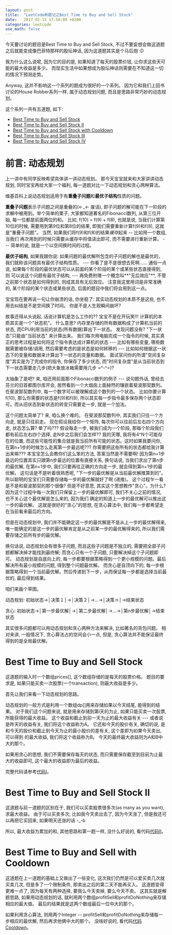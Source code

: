 ```yaml
---
layout: post
title:  "LeetCode刷题记之Best Time to Buy and Sell Stock"
date:   2017-02-15 17:56:00 +0200
categories: leetcode
use_math: false
---
```


今天要讨论的题目是Best Time to Buy and Sell Stock, 不过不要妄想会做这道题之后就能变成像巴菲特那样的股坛神话, 因为这道题其实是个马后炮 :D

我为什么这么说呢, 因为它的目的是, 如果知道了每天的股票价钱, 让你求这些天可能的最大收益是多少。 而现实生活中如果想成为股坛神话则需要在不知道这一切的情况下预测走势。

Anyway, 这并不影响这一个系列的题成为很好的一个系列。 因为它和我们上回书讨论的House Robber系列一样, 属于动态规划问题, 而且是思路非常巧妙的动态规划。

这个系列一共有五道题, 如下:

* [Best Time to Buy and Sell Stock]
* [Best Time to Buy and Sell Stock II]
* [Best Time to Buy and Sell Stock with Cooldown]
* [Best Time to Buy and Sell Stock III]
* [Best Time to Buy and Sell Stock IV]

前言: 动态规划
========

上一讲中有同学反映希望具体讲一讲动态规划。 那今天宝宝就来和大家讲讲动态规划, 同时宝宝再给大家一个福利, 每一道题对比一下动态规划和贪心两种算法。 

维基百科上说动态规划适用于有**重叠子问题**和**最优子结构**性质的问题。

**重叠子问题**表示子问题之间是重叠的(<-_<- 废话), 即子问题的解可能在下一阶段的求解中被用到。举个简单的栗子, 大家都知道著名的Fibonacci数列, 从第三位开始, 每一位都是前面两位的和。 比如, 
f(10) = f(9) + f(8), 也就是说, 当我们计算第10位的时候, 需要用到第9位和第8位的结果, 即我们需要重新计算f(9)和f(8), 这就是"重叠子问题"。 当然, 如果我们将f(9)和f(8)的结果*缓存*起来 -- 比如用一个数组, 当我们
再次用到的时候只需要从缓存中将值读出即可, 而不需要进行重新计算。 --- 简单的说, 就是一个以空间换时间的过程。

**最优子结构**, 如果我跟你说: 如果问题的最优解所包含的子问题的解也是最优的，我们就称该问题具有最优子结构性质。 --- 你看了是不是很想去死啊…… 通俗一点说, 如果每个阶段的最优状态可以从前面的某个阶段的某个或某些状态直接得到, 则
可以说这个问题有最优子结构, --- 再免费附赠一个概念叫**"无后效应"**, 不管之前那个状态是如何得到的, 则成其具有无后效应。 注意我这里用词是非常准确的, 某个阶段的某个状态或某些状态, 后面的题目中我们将会用到这一点。

宝宝现在要再说一句让你崩溃的话, 你坐稳了: 其实动态规划的本质不是这些, 也不用去纠结是不是空间换了时间。 你是不是人生观瞬间崩坏? 

故事还得从头说起, 话说计算机是怎么工作的?? 宝宝不是在开玩笑!!! 计算机的本质其实是一个"状态机"。 什么意思? 内存里存储的所有数据构成了计算机当前的状态, 而CPU利用当前的状态(所有数据)算出下一状态。 发现问题没有? "下一状态"只能由"当前状态"
来计算出来。 我们每次用电脑完成一个指令的时候, 其实真正的思考过程是如何将这个指令表达成计算机的状态 --- 比如有哪些变量, 哪些数据需要被存储/调用, 然后需要考虑的是状态是如何转移的 --- 比如如何根据这一状态下的变量和数据来计算出下一状态的变量和数据。
面试官问你的所谓"空间复杂度"其实是为了完成你的指令, 你保存了多少状态, 而"时间复杂度"是从当前状态到下一状态需要走几步(把大象放冰箱需要用几步 =^-^=)?

太抽象了是吧? 来, 咱还用前面那个Fibonacci数列的例子 --- 说句题外话, 曾经去芬兰的旧首都图尔库开会, 居然看到一个大烟囱上面赫然的镶嵌着斐波那契数列。 在斐波那契数列中, 每一个数字可以被理解成这个数列的一个状态。 
比如你要计算f(10), 那么你需要的状态是f(9)和f(8), 所以其实每一步指令最多保存两个状态即可。而从旧状态到新状态的转变只需要走一步, 就是一个加法。

这个问题太简单了? 来, 咱么换个难的。 在斐波那契数列中, 其实我们只往一个方向走, 就是只往前走。 现在假设我给你一个矩阵, 每次你可以往前后左右四个方向走, 状态怎么算? 晕了吗??? 假设每走一步, 被我们成为一个阶段, 那每个阶段我们都有前后左右四个选择,
走N步之后我们会怎样?? 我的天哪, 我将有4^N个可能存在的位置, 而这些可能性的集合就是我当前所有可能的状态。这时如果我要问你, 在第n+1步的时候怎么走离第一步最远呢??? 你需要把这些所有的状态都给我计算出来嘛??? 本宝宝怎么会教你们这么笨的方法, 答案当然是不需要啊!
因为第n+1步最远的位置其实只跟第n步最远的位置有直接关系, 换句话说, 当我们求出了第n步的最优解, 在第n+1步中, 我们只要再往正确的方向走一步, 就会得到第n+1步的最优解。 这句话是不是听着很熟悉呢, "下一步的最优解是从当前最优解推算到的"。
所以聪明的宝宝们只需要存储每一步的最优解就好了啊 (递推)。 这个过程乍一看是不是和斐波那契的那个很像? 但是不好意思, 其实这个思想教作"贪心"。为什么? 因为这个过程中每一次我们只保留上一步的最优解即可, 我们不关心之前的情况, 也不关心这个最优解是怎么来的, 因为我们
确定的知道上一步的最优解可以推出这一步的最优解。 这就是很好的"贪心"的思想, 在贪心算法中, 我们每一步都希望走在当前看来最后的方向。 

但是在动态规划中, 我们并不能确定这一步的最优解是不是从上一步的最优解得来, 唯一能确定的是这一步的最优解肯定是从之前某一步的最优解得来的, 所以我们需要存储之前所有步的最优解。 


换句话说, 动态规划会有很多子问题, 而且这些子问题是不独立的, 需要把全部子问题都解决掉才能找到最终解; 而贪心只有一个子问题, 只要解决掉这个子问题即可。 动态规划是自底向上的, 每一步都要根据策略得到一个更小规模的问题。最后解决所有最小规模的问题, 得到整个问题最优解。
而贪心是自顶向下的, 每一步根据策略得到一个当前最优解。然后传递到下一步，从而保证每一步都是选择当前最优的, 最后得到结果。

咱们来画个草图。

动态规划:
初始状态→│决策１│→│决策２│→…→│决策ｎ│→结束状态

贪心:
初始状态→│第一步最优解│→│第二步最优解│→…→│第n步最优解│→结束状态

其实很多问题都可以用动态规划和贪心两种方法来解决, 比如著名的背包问题。 相对来讲, 一般情况下, 贪心算法占的空间会小一点, 但是, 贪心算法并不能保证最终得到的是全局最优解。


Best Time to Buy and Sell Stock
===============================
这道题的输入时一个数组prices\[\], 这个数组存储的是每天的股票价格。 题目的要求是, 如果只能买卖一次股票(一个transaction), 则最大收益是多少。

首先让我们来看一下动态规划的思路。

动态规划的一般方式是利用一个数组dp\[\]用来存储如果以今天结尾, 能得到的结果。 对于我们这个问题来说, 就是用来存储到第i天的为止, 如果只能买卖一次股票, 所能获得的最大收益。
这个收益和截止到前一天为止的最大收益有关 --- 或者说是昨天的收益有关, 我们将这个收益称为A。 它还和今天的股价有关, 确切的说, 是和今天的股价和截止到今天为止的最小股价的差有关, 这个差即为如果今天卖出, 可以得到
的最大收益, 我们将这个收益称为B。 今天的最终最大收益则为A和B中大的那个。 

如果用贪心的思想, 我们不需要保存每天的状态, 而只需要保存截至到目前为止最大的收益即可, 这个最大的收益即为最后的收益。

完整代码请参考[代码I]。

Best Time to Buy and Sell Stock II
==================================
这道题与前一道题的区别在于, 我们可以买卖股票很多次(as many as you want), 求最大收益。 由于可以买卖多次, 比如我今天卖出去了, 因为今天涨了, 但是我还可以再把它买回来, 如果明天还涨的话 -_-b

所以, 最大收益为累加的和, 其他思路和第一题一样, 没什么好说的, 看代码[代码II]。

Best Time to Buy and Sell with Cooldown
=======================================
这道题在上一道题的基础上又做出了一些变化, 这次我们仍然是可以爱买卖几次就买卖几次, 但是多了一个限制条件, 即卖出之后的第二天不能再买入。 这道题变得更难一点了, 因为每天有两种选择, 要我么今天卖掉, 要么今天不卖。
这其实就是解题思路, 如果用动态规划的话, 就利用两个数组profitSell和profitDoNothing来存储相应的最大值。 最后的结果就是这两个数组最后一位中大的那个。

如果利用贪心算法, 则用两个Integer -- profitSell和profitDoNothing来存储每一步相应的最优解, 然后再求他俩中大的那个。 没啥好说的, 看代码[代码Cooldown]。





[Best Time to Buy and Sell Stock]: https://leetcode.com/problems/best-time-to-buy-and-sell-stock/
[Best Time to Buy and Sell Stock II]: https://leetcode.com/problems/best-time-to-buy-and-sell-stock-ii/
[Best Time to Buy and Sell Stock with Cooldown]: https://leetcode.com/problems/best-time-to-buy-and-sell-stock-with-cooldown/
[Best Time to Buy and Sell Stock III]: https://leetcode.com/problems/best-time-to-buy-and-sell-stock-iii/
[Best Time to Buy and Sell Stock IV]: https://leetcode.com/problems/best-time-to-buy-and-sell-stock-iv/

[代码I]: https://github.com/sophiesongge/LeetCode/blob/master/src/solution/BuySellStock.java
[代码II]: https://github.com/sophiesongge/LeetCode/blob/master/src/solution/BuySellStockII.java
[代码Cooldown]: https://github.com/sophiesongge/LeetCode/blob/master/src/solution/BuySellStockCooldown.java
[代码III]: https://github.com/sophiesongge/LeetCode/blob/master/src/solution/BuySellStockIII.java
[代码IV]: https://github.com/sophiesongge/LeetCode/blob/master/src/solution/BuySellStockIV.java
